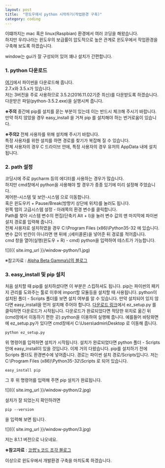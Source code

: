 ```yaml
---
layout: post
title:  "윈도우에서 python 시작하기(작업환경 구축)"
category: coding
---
```


이떄까지는 mac 혹은 linux(Raspbian) 환경에서 여러 코딩을 해왔습니다.  
하지만 우리나라는 윈도우의 보급률이 압도적으로 높은 관계로 윈도우에서 작업환경을 구축해 보도록 하겠습니다.

window는 gui가 잘 구성되어 있어 꽤나 설치가 간편합니다.

### 1. python 다운로드

[여기](https://www.python.org/downloads/)에서 파이썬을 다운로드해 줍니다.  
2.7.x와 3.5.x가 있습니다.  
저는 3버전을 주로 사용하므로 3.5.2(2016.11.02기준 최신)를 다운받도록 하겠습니다.  
다운받은 파일(python-3.5.2.exe)을 실행시켜 줍니다.

**※주의** 중간에 pip를 설치를 묻는 부분이 있는데 이는 반드시 체크해 주시기 바랍니다.  
만약 하지 않았을 경우 easy_install 을 거쳐 pip 를 설치해야 하는 번거로움이 있습니다.

**※주의2** 전체 사용자를 위해 설치해 주시기 바랍니다.  
특정 사용자를 위한 설치를 하면 경로를 찾기가 복잡해 질 수 있습니다.  
전체 사용자의 경우 C 드라이브 안에, 특정 사용자의 경우 유저의 AppData 내에 설치됩니다.

### 2. path 설정

코딩시에 주로 pycharm 등의 에디터를 사용하는 경우가 많습니다.  
하지만 cmd창에서 python을 사용해야 할 경우가 종종 있기에 미리 설정해 주었습니다.  
제어판-시스템 및 보안-시스템 으로 이동합니다.  
혹은 윈도우키 + Pause/Break(방향키 상단에 위치)를 눌러도 됩니다.  
왼쪽 탭의 고급시스템 설정 - 아래쪽의 환경 변수를 클릭합니다.  
Path를 찾아 시스템 변수의 편집(단축키 Alt + I)을 눌러 변수 값의 맨 마지막에 파이썬 설치 경로를 입력해 줍니다.  
전체 사용자로 설치하였을 경우 C:\Program Files (x86)\Python35-32 에 있습니다.  
변수 값이 빈칸이 아니라면 맨 뒤에 ;(세미콜론)을 넣어준 뒤 경로를 적어줍니다.  
cmd 창을 열어(실행(윈도우 + R) - cmd) python을 입력하여 테스트가 가능합니다.

![]({{ site.img_url }}/window-python/1.jpg)

※참고자료 : [Alpha Beta Gamma님의 블로그](http://radiation.tistory.com/entry/%ED%99%98%EA%B2%BD%EB%B3%80%EC%88%98%EC%97%90-Python-%EC%B6%94%EA%B0%80%ED%95%98%EA%B8%B0)

### 3. easy_install 및 pip 설치

처음 설치할 때 pip를 설치하셨다면 이 부분은 스킵하셔도 됩니다. pip는 파이썬의 패키지 관리를 도와주는 툴로 이후에 import할 모듈등을 설치할 때 사용됩니다. python이 설치된 폴더 - Scripts 폴더를 보면 설치 여부를 알 수 있습니다. 만약 설치되어 있지 않다면 easy_install을 먼저 설치해 주어야 합니다. <a href="https://pypi.python.org/pypi/setuptools">다운로드 링크</a>에서 ez_setup.py 를 클릭하면 다운로드가 시작됩니다. 다운로드가 완료되었다면 적당한 위치로 옮긴 뒤(cmd창에서 이동하기 편한 곳) python을 이용하여 실행해 줍니다. 예를들어 바탕화면에 ez_setup.py가 있다면 cmd창에서 C:\Users\admin\Desktop 로 이동해 줍니다.
~~~
python ez_setup.py
~~~
위 명령어를 입력하면 설치가 시작됩니다. 설치가 완료되었다면 python 폴더 - Scripts 안에 easy_install이 있을 것입니다. 이제 거의 다왔습니다. pip를 설치하기 전에 Scripts 폴더도 환경변수에 넣어줍니다. 경로는 파이썬 설치 경로/Scripts입니다. 저는 C:\Program Files (x86)\Python35-32\Scripts 로 되어 있습니다.
~~~
easy_install pip
~~~
그 후 위 명령어를 입력해 주면 pip 설치가 완료됩니다.

![]({{ site.img_url }}/window-python/2.jpg)

설치가 잘 되었는지 확인하려면
~~~
pip --version
~~~
을 입력해 보면 됩니다.

![]({{ site.img_url }}/window-python/3.jpg)

저는 8.1.1 버전으로 나오네요.

**※참고자료** : [코랩's 코드 조각 블로그](http://blog.colab.kr/11)

이상으로 윈도우에서 개발환경 구축을 마치도록 하겠습니다.